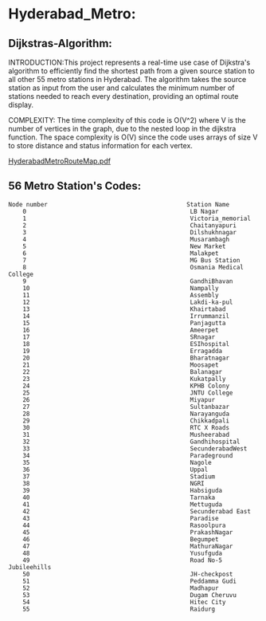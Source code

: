 # Hyderabad_Metro:
## Dijkstras-Algorithm:
INTRODUCTION:This project represents a real-time use case of Dijkstra's algorithm to efficiently find the shortest path from a given source station to all other 55 metro stations in Hyderabad. The algorithm takes the source station as input from the user and calculates the minimum number of stations needed to reach every destination, providing an optimal route display.

COMPLEXITY: The time complexity of this code is O(V^2) where V is the number of vertices in the graph, due to the nested loop in the dijkstra function. The space complexity is O(V) since the code uses arrays of size V to store distance and status information for each vertex.

[HyderabadMetroRouteMap.pdf](https://github.com/NarendraKumarMadireddy/Hyderabad_Metro/files/12111268/HyderabadMetroRouteMap.pdf)

## 56 Metro Station's Codes:
    Node number                                       Station Name
        0                                              LB Nagar
        1                                              Victoria_memorial
        2                                              Chaitanyapuri
        3                                              Dilshukhnagar
        4                                              Musarambagh
        5                                              New Market
        6                                              Malakpet
        7                                              MG Bus Station
        8                                              Osmania Medical College
        9                                              GandhiBhavan
        10                                             Nampally
        11                                             Assembly
        12                                             Lakdi-ka-pul
        13                                             Khairtabad
        14                                             Irrummanzil
        15                                             Panjagutta
        16                                             Ameerpet
        17                                             SRnagar
        18                                             ESIhospital
        19                                             Erragadda
        20                                             Bharatnagar
        21                                             Moosapet
        22                                             Balanagar
        23                                             Kukatpally
        24                                             KPHB Colony
        25                                             JNTU College
        26                                             Miyapur
        27                                             Sultanbazar
        28                                             Narayanguda
        29                                             Chikkadpali
        30                                             RTC X Roads
        31                                             Musheerabad
        32                                             Gandhihospital
        33                                             SecunderabadWest
        34                                             Paradeground
        35                                             Nagole
        36                                             Uppal
        37                                             Stadium
        38                                             NGRI
        39                                             Habsiguda
        40                                             Tarnaka
        41                                             Mettuguda
        42                                             Secunderabad East
        43                                             Paradise
        44                                             Rasoolpura
        45                                             PrakashNagar
        46                                             Begumpet
        47                                             MathuraNagar
        48                                             Yusufguda
        49                                             Road No-5 Jubileehills
        50                                             JH-checkpost
        51                                             Peddamma Gudi
        52                                             Madhapur
        53                                             Dugam Cheruvu
        54                                             Hitec City
        55                                             Raidurg
